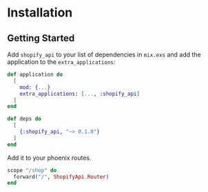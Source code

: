 # Installation

## Getting Started

Add `shopify_api` to your list of dependencies in `mix.exs` and add the application to the `extra_applications`:

```elixir
def application do
  [
    mod: {...}
    extra_applications: [..., :shopify_api]
  ]
end

def deps do
  [
    {:shopify_api, "~> 0.1.0"}
  ]
end
```

Add it to your phoenix routes.

```elixir
scope "/shop" do
  forward("/", ShopifyApi.Router)
end
```

